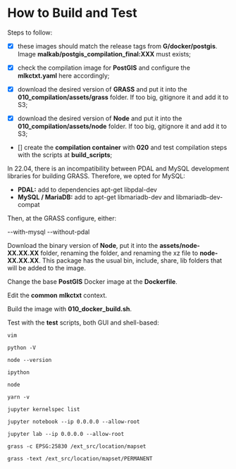 # How to Build and Test

Steps to follow:

- [x] these images should match the release tags from **G/docker/postgis**. Image **malkab/postgis_compilation_final:XXX** must exists;

- [x] check the compilation image for **PostGIS** and configure the **mlkctxt.yaml** here accordingly;

- [x] download the desired version of **GRASS** and put it into the **010_compilation/assets/grass** folder. If too big, gitignore it and add it to S3;

- [x] download the desired version of **Node** and put it into the **010_compilation/assets/node** folder. If too big, gitignore it and add it to S3;

- [] create the **compilation container** with **020** and test compilation steps with the scripts at **build_scripts**;







In 22.04, there is an incompatibility between PDAL and MySQL development libraries for building GRASS. Therefore, we opted for MySQL:

- **PDAL:** add to dependencies apt-get libpdal-dev
- **MySQL / MariaDB:** add to apt-get libmariadb-dev and libmariadb-dev-compat

Then, at the GRASS configure, either:

--with-mysql
--without-pdal




Download the binary version of **Node**, put it into the **assets/node-XX.XX.XX** folder, renaming the folder, and renaming the xz file to **node-XX.XX.XX**. This package has the usual bin, include, share, lib folders that will be added to the image.

Change the base **PostGIS** Docker image at the **Dockerfile**.

Edit the **common** **mlkctxt** context.

Build the image with **010_docker_build.sh**.

Test with the **test** scripts, both GUI and shell-based:

```shell
vim

python -V

node --version

ipython

node

yarn -v

jupyter kernelspec list

jupyter notebook --ip 0.0.0.0 --allow-root

jupyter lab --ip 0.0.0.0 --allow-root

grass -c EPSG:25830 /ext_src/location/mapset

grass -text /ext_src/location/mapset/PERMANENT
```
